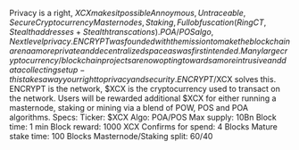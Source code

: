Privacy is a right, $XCX makes it possible Annoymous, Untraceable, Secure Cryptocurrency Masternodes, Staking, Full obfuscation (RingCT, Stealth addresses + Stealth transcations). POA/POS algo, Next level privacy.
ENCRYPT was founded with the mission to make the blockchain arena a more private and decentralized space as was first intended. Many large cryptocurrency/blockchain projects are now opting towards a more intrusive and data collecting setup - this takes away your right to privacy and security. ENCRYPT/$XCX solves this. ENCRYPT is the network, $XCX is the cryptocurrency used to transact on the network. Users will be rewarded additional $XCX for either running a masternode, staking or mining via a blend of POW, POS and POA algorithms.
Specs:
Ticker: $XCX Algo: POA/POS Max supply: 10Bn Block time: 1 min Block reward: 1000 XCX Confirms for spend: 4 Blocks Mature stake time: 100 Blocks Masternode/Staking split: 60/40
